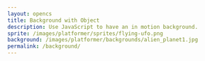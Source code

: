 ```yaml
---
layout: opencs
title: Background with Object
description: Use JavaScript to have an in motion background.
sprite: /images/platformer/sprites/flying-ufo.png
background: /images/platformer/backgrounds/alien_planet1.jpg
permalink: /background/
---
```


<canvas id="world"></canvas>

<script>
 console.log("UFO script loaded!");
 const keys = {};
 window.addEventListener("keydown", (e) => {
   keys[e.key] = true;
 });
 window.addEventListener("keyup", (e) => {
   keys[e.key] = false;
 });

 const canvas = document.getElementById("world");
 const ctx = canvas.getContext('2d');
 const backgroundImg = new Image();
 const spriteImg = new Image();
 backgroundImg.src = '{{page.background}}';
 spriteImg.src = '{{page.sprite}}';

 let imagesLoaded = 0;
 backgroundImg.onload = function() {
   imagesLoaded++;
   startGameWorld();
 };
 spriteImg.onload = function() {
   imagesLoaded++;
   startGameWorld();
 };

 function startGameWorld() {
   if (imagesLoaded < 2) return;

   class GameObject {
     constructor(image, width, height, x = 0, y = 0, speedRatio = 0) {
       this.image = image;
       this.width = width;
       this.height = height;
       this.x = x;
       this.y = y;
       this.speedRatio = speedRatio;
       this.speed = GameWorld.gameSpeed * this.speedRatio;
     }
     update() {}
     draw(ctx) {
       ctx.drawImage(this.image, this.x, this.y, this.width, this.height);
     }
   }

   class Background extends GameObject {
     constructor(image, gameWorld) {
       // Fill entire canvas
       super(image, gameWorld.width, gameWorld.height, 0, 0, 0.1);
     }
     update() {
       this.x = (this.x - this.speed) % this.width;
     }
     draw(ctx) {
       ctx.drawImage(this.image, this.x, this.y, this.width, this.height);
       ctx.drawImage(this.image, this.x + this.width, this.y, this.width, this.height);
     }
   }

   class Player extends GameObject {
     constructor(image, gameWorld) {
       const width = image.naturalWidth / 2;
       const height = image.naturalHeight / 2;
       const x = (gameWorld.width - width) / 2;
       const y = (gameWorld.height - height) / 2;
       super(image, width, height, x, y);
       //this.baseY = y;
       //this.frame = 0;
       this.speed = 5;
       console.log("Hello, UFO is flying!");
     }
     update() {
       console.log("Player.update is running without sine wave");

       // Move with arrow keys
       if (keys["ArrowUp"]) this.y -= this.speed;
       if (keys["ArrowDown"]) this.y += this.speed;
       if (keys["ArrowLeft"]) this.x -= this.speed;
       if (keys["ArrowRight"]) this.x += this.speed;

       // Keep UFO inside canvas
       if (this.x < 0) this.x = 0;
       if (this.y < 0) this.y = 0;
       if (this.x + this.width > window.innerWidth) this.x = window.innerWidth - this.width;
       if (this.y + this.height > window.innerHeight) this.y = window.innerHeight - this.height;
      
       //console.log("Hello, UFO is flying!");

       //this.y = this.baseY + Math.sin(this.frame * 0.05) * 20;
       //this.frame++;
     }
   }

   class GameWorld {
     static gameSpeed = 5;
     constructor(backgroundImg, spriteImg) {
       this.canvas = document.getElementById("world");
       this.ctx = this.canvas.getContext('2d');
       this.width = window.innerWidth;
       this.height = window.innerHeight;
       this.canvas.width = this.width;
       this.canvas.height = this.height;
       this.canvas.style.width = `${this.width}px`;
       this.canvas.style.height = `${this.height}px`;
       this.canvas.style.position = 'absolute';
       this.canvas.style.left = `0px`;
       this.canvas.style.top = `${(window.innerHeight - this.height) / 2}px`;

       this.gameObjects = [
        new Background(backgroundImg, this),
        new Player(spriteImg, this)
       ];
     }
     gameLoop() {
       this.ctx.clearRect(0, 0, this.width, this.height);
       for (const obj of this.gameObjects) {
         obj.update();
         obj.draw(this.ctx);
       }
       requestAnimationFrame(this.gameLoop.bind(this));
     }
     start() {
       this.gameLoop();
     }
   }

   const world = new GameWorld(backgroundImg, spriteImg);
   world.start();
 }
